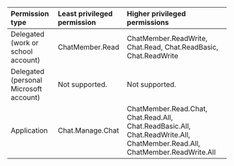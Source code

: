 |Permission type|Least privileged permission|Higher privileged permissions|
|:---|:---|:---|
|Delegated (work or school account)|ChatMember.Read|ChatMember.ReadWrite, Chat.Read, Chat.ReadBasic, Chat.ReadWrite|
|Delegated (personal Microsoft account)|Not supported.|Not supported.|
|Application|Chat.Manage.Chat|ChatMember.Read.Chat, Chat.Read.All, Chat.ReadBasic.All, Chat.ReadWrite.All, ChatMember.Read.All, ChatMember.ReadWrite.All|

